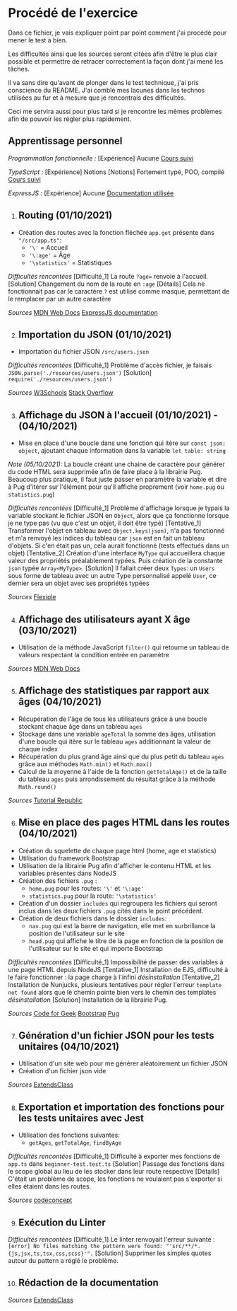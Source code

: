 # Procédé de l'exercice
Dans ce fichier, je vais expliquer point par point comment j'ai procédé pour mener le test à bien.

Les difficultés ainsi que les sources seront citées afin d'être le plus clair possible et permettre de retracer correctement la façon dont j'ai mené les tâches.

Il va sans dire qu'avant de plonger dans le test technique, j'ai pris conscience du README. J'ai comblé mes lacunes dans les technos utilisées au fur et à mesure que je rencontrais des difficultés.

Ceci me servira aussi pour plus tard si je rencontre les mêmes problèmes afin de pouvoir les régler plus rapidement.

## Apprentissage personnel

 _Programmation fonctionnelle :_
[Expérience] Aucune
[Cours suivi](https://www.freecodecamp.org/learn/javascript-algorithms-and-data-structures/functional-programming/understand-functional-programming-terminology)


_TypeScript :_
[Expérience] Notions
[Notions] Fortement typé, POO, compilé
[Cours suivi]() 

_ExpressJS :_
[Expérience] Aucune
[Documentation utilisée](https://expressjs.com/fr/starter/basic-routing.html)



1. ## Routing (01/10/2021)

- Création des routes avec la fonction fléchée `app.get` présente dans `"/src/app.ts"`:
    - `'\'` = Accueil
    - `'\:age'` = Âge
    - `'\statistics'` = Statistiques

_Difficultés rencontées_
[Difficulté_1] La route `?age=` renvoie à l'accueil.
    [Solution] Changement du nom de la route en `:age`
    [Détails] Cela ne fonctionnait pas car le caractère `?` est utilisé comme masque, permettant de le remplacer par un autre caractère

_Sources_
[MDN Web Docs](https://developer.mozilla.org/en-US/docs/Learn/Server-side/Express_Nodejs/routes)
[ExpressJS documentation](https://expressjs.com/fr/starter/basic-routing.html)


2. ## Importation du JSON (01/10/2021)

- Importation du fichier JSON `/src/users.json`

_Difficultés rencontées_
[Difficulté_1] Problème d'accès fichier, je faisais `JSON.parse('./resources/users.json')`
    [Solution] `require('./resources/users.json')`

_Sources_
[W3Schools](https://www.w3schools.com/js/js_json_parse.asp)
[Stack Overflow](https://stackoverflow.com/a/45035939)


3. ## Affichage du JSON à l'accueil (01/10/2021) - (04/10/2021)

- Mise en place d'une boucle dans une fonction qui itère sur `const json: object`, ajoutant chaque information dans la variable `let table: string`

*Note (05/10/2021):* La boucle créant une chaine de caractère pour générer du code HTML sera supprimée afin de faire place à la librairie Pug. Beaucoup plus pratique, il faut juste passer en paramètre la variable et dire à Pug d'itérer sur l'élément pour qu'il affiche proprement (voir `home.pug` ou `statistics.pug`)

_Difficultés rencontées_
[Difficulté_1] Problème d'affichage lorsque je typais la variable stockant le fichier JSON en `Object`, alors que ça fonctionne lorsque je ne type pas (vu que c'est un objet, il doit être typé)
    [Tentative_1] Transformer l'objet en tableau avec `Object.keys(json)`, n'a pas fonctionné et m'a renvoyé les indices du tableau car `json` est en fait un tableau d'objets. Si c'en était pas un, cela aurait fonctionné (tests effectués dans un objet)
    [Tentative_2] Création d'une interface `MyType` qui accueillera chaque valeur des propriétés préalablement typées. Puis création de la constante `json` typée `Array<MyType>`. 
    [Solution] Il fallait créer deux `Types`: un `Users` sous forme de tableau avec un autre Type personnalisé appelé `User`, ce dernier sera un objet avec ses propriétés typées

_Sources_
[Flexiple](https://flexiple.com/loop-through-object-javascript/)


4. ## Affichage des utilisateurs ayant X âge (03/10/2021)

- Utilisation de la méthode JavaScript `filter()` qui retourne un tableau de valeurs respectant la condition entrée en paramètre

_Sources_
[MDN Web Docs](https://developer.mozilla.org/fr/docs/Web/JavaScript/Reference/Global_Objects/Array/filter)


5. ## Affichage des statistiques par rapport aux âges (04/10/2021)

- Récupération de l'âge de tous les utilisateurs grâce à une boucle stockant chaque âge dans un tableau `ages`
- Stockage dans une variable `ageTotal` la somme des âges, utilisation d'une boucle qui itère sur le tableau `ages` additionnant la valeur de chaque index
- Récupération du plus grand âge ainsi que du plus petit du tableau `ages` grâce aux méthodes `Math.min()` et `Math.max()`
- Calcul de la moyenne à l'aide de la fonction `getTotalAge()` et de la taille du tableau `ages` puis arrondissement du résultat grâce à la méthode `Math.round()`

_Sources_
[Tutorial Republic](https://www.tutorialrepublic.com/faq/how-to-find-the-max-and-min-values-of-an-array-in-javascript.php)


6. ## Mise en place des pages HTML dans les routes (04/10/2021)

- Création du squelette de chaque page html (home, age et statistics)
- Utilisation du framework Bootstrap
- Utilisation de la librairie Pug afin d'afficher le contenu HTML et les variables présentes dans NodeJS
- Création des fichiers `.pug` :
    - `home.pug` pour les routes: `'\'` et `'\:age'`
    - `statistics.pug` pour la route: `'\statistics'`
- Création d'un dossier `includes` qui regroupera les fichiers qui seront inclus dans les deux fichiers `.pug` cités dans le point précédent.
- Création de deux fichiers dans le dossier `includes`: 
    - `nav.pug` qui est la barre de navigation, elle met en surbrillance la position de l'utilisateur sur le site
    - `head.pug` qui affiche le titre de la page en fonction de la position de l'utilisateur sur le site et qui importe Bootstrap

_Difficultés rencontées_
[Difficulté_1] Impossibilité de passer des variables à une page HTML depuis NodeJS
    [Tentative_1] Installation de EJS, difficulté à le faire fonctionner : la page charge à l'infini *désinstallation*
    [Tentative_2] Installation de Nunjucks, plusieurs tentatives pour régler l'erreur `template not found` alors que le chemin pointe bien vers le chemin des templates *désinstallation*
    [Solution] Installation de la librairie Pug.

_Sources_
[Code for Geek](https://codeforgeek.com/render-html-file-expressjs/)
[Bootstrap](https://getbootstrap.com/docs/5.1/getting-started/introduction/)
[Pug](https://pugjs.org/api/getting-started.html)


7. ## Génération d'un fichier JSON pour les tests unitaires (04/10/2021)

- Utilisation d'un site web pour me générer aléatoirement un fichier JSON
- Création d'un fichier json vide

_Sources_
[ExtendsClass](https://extendsclass.com/json-generator.html)


8. ## Exportation et importation des fonctions pour les tests unitaires avec Jest

- Utilisation des fonctions suivantes:
    - `getAges`, `getTotalAge`, `findByAge` 

_Difficultés rencontées_
[Difficulté_1] Difficulté à exporter mes fonctions de `app.ts` dans `beginner-test.test.ts`
    [Solution] Passage des fonctions dans le scope global au lieu de les stocker dans leur route respective
    [Détails] C'était un problème de scope, les fonctions ne voulaient pas s'exporter si elles étaient dans les routes.

_Sources_
[codeconcept](https://youtu.be/8l-5pjZAxEY)


9. ## Exécution du Linter

_Difficultés rencontées_
[Difficulté_1] Le linter renvoyait l'erreur suivante : `[error] No files matching the pattern were found: "'src/**/*.{js,jsx,ts,tsx,css,scss}'".`
    [Solution] Supprimer les simples quotes autour du pattern a réglé le problème.


10. ## Rédaction de la documentation

_Sources_
[ExtendsClass](https://openclassrooms.com/fr/courses/6398056-ecrivez-la-documentation-technique-de-votre-projet/)
